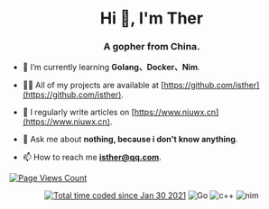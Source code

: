 <h1 align="center">Hi 👋, I'm Ther</h1>
<h3 align="center">A gopher from China.</h3>



- 🌱 I’m currently learning **Golang、Docker、Nim**.

- 👨‍💻 All of my projects are available at [https://github.com/isther](https://github.com/isther).

- 📝 I regularly write articles on [https://www.niuwx.cn](https://www.niuwx.cn).

- 💬 Ask me about **nothing, because i don't know anything**.

- 📫 How to reach me **isther@qq.com**.

[![Page Views Count](https://badges.toozhao.com/badges/01FQP76TP6ZBNKKYXKKWX9BGJ8/blue.svg)](https://badges.toozhao.com/stats/01FQP76TP6ZBNKKYXKKWX9BGJ8 "Get your own page views count badge on badges.toozhao.com")
<p align="center">
<a href="https://wakatime.com/@4b53d00f-9d2e-4966-822f-ea918cbec9e7"><img src="https://wakatime.com/badge/user/4b53d00f-9d2e-4966-822f-ea918cbec9e7.svg" alt="Total time coded since Jan 30 2021" /></a>
<img alt="Go" src="https://img.shields.io/badge/Go-FCEAE5?style=flat-square&logo=Go">
<img alt="c++" src="https://img.shields.io/badge/C++-f34b7d?style=flat-square&logo=c%2b%2b">
<img alt="nim" src="https://img.shields.io/badge/Nim-blue?style=flat-square&logo=Nim"> 
</p>
